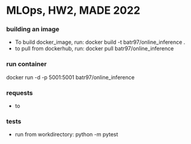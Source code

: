 # MLOps, HW2, MADE 2022

### building an image
- To build docker_image, run:
docker build -t batr97/online_inference .
- to pull from dockerhub, run:
docker pull batr97/online_inference
### run container
docker run -d -p 5001:5001 batr97/online_inference
### requests
- to
### tests
- run from workdirectory:
python -m pytest